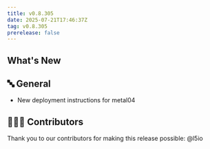 ```yaml
---
title: v0.8.305
date: 2025-07-21T17:46:37Z
tag: v0.8.305
prerelease: false
---
```


## What's New
## 🔤 General
* New deployment instructions for metal04

## 👨🏽‍💻 Contributors

Thank you to our contributors for making this release possible:
@l5io

